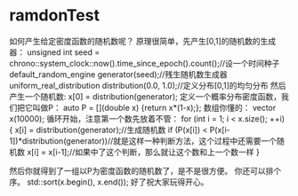 ramdonTest
==========
如何产生给定密度函数的随机数呢？
原理很简单，先产生[0,1]的随机数的生成器：
  unsigned int seed = chrono::system_clock::now().time_since_epoch().count();//设一个时间种子
  default_random_engine generator(seed);//残生随机数生成器
  uniform_real_distribution<double> distribution(0.0, 1.0);//定义分布[0,1]的均匀分布
然后产生一个随机数:
  x[0] = distribution(generator);
定义一个概率分布密度函数，我们把它叫做P：
  auto P = [](double x) {return x*(1-x);};
数组你懂的：
  vector<double> x(10000);
循环开始，注意第一个数先放着不管：
  for (int i = 1; i < x.size(); ++i)
  {
      x[i] = distribution(generator);//生成随机数
      if (P(x[i]) < P(x[i-1])*distribution(generator))//就是这样一种判断方法，这个过程中还需要一个随机数
        x[i] = x[i-1];//如果中了这个判断，那么就让这个数和上一个数一样
  }
  
然后你就得到了一组以P为密度函数的随机数了，是不是很方便。
你还可以排个序。
  std::sort(x.begin(), x.end());
好了祝大家玩得开心。
